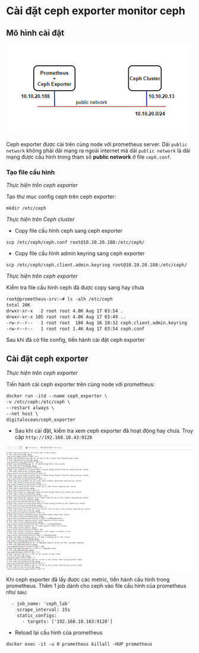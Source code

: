 # Cài đặt ceph exporter monitor ceph

## Mô hình cài đặt

![](../images/ceph.png)

Ceph exporter được cài trên cùng node với prometheus server. Dải `public network` không phải dải mạng ra ngoài internet mà dải `public network` là dải mạng được cấu hình trong tham số **public network** ở file `ceph.conf`.

### Tạo file cấu hình

*Thực hiện trên ceph exporter*

Tạo thư mục config ceph trên ceph exporter:

```
mkdir /etc/ceph
```

*Thực hiện trên Ceph cluster*

- Copy file cấu hình ceph sang ceph exporter

```
scp /etc/ceph/ceph.conf root@10.10.20.188:/etc/ceph/
```

- Copy file cấu hình admin keyring sang ceph exporter

```
scp /etc/ceph/ceph.client.admin.keyring root@10.10.20.188:/etc/ceph/
```

*Thực hiện trên ceph exporter*

Kiểm tra file cấu hình ceph đã được copy sang hay chưa

```
root@prometheus-srv:~# ls -alh /etc/ceph
total 20K
drwxr-xr-x   2 root root 4.0K Aug 17 03:54 .
drwxr-xr-x 105 root root 4.0K Aug 17 03:49 ..
-rw-r--r--   1 root root  186 Aug 16 10:32 ceph.client.admin.keyring
-rw-r--r--   1 root root 1.4K Aug 17 03:54 ceph.conf
```

Sau khi đã có file config, tiến hành cài đặt ceph exporter

## Cài đặt ceph exporter

*Thực hiện trên ceph exporter*

Tiến hành cài ceph exporter trên cùng node với prometheus:

```
docker run -itd --name ceph_exporter \
-v /etc/ceph:/etc/ceph \
--restart always \
--net host \
digitalocean/ceph_exporter
```
- Sau khi cài đặt, kiểm tra xem ceph exporter đã hoạt động hay chưa. Truy cập `http://192.168.10.43:9128`

![](../images/ceph1.png)

Khi ceph exporter đã lấy được các metric, tiến hành cấu hình trong prometheus. Thêm 1 job dành cho ceph vào file cấu hình của prometheus như sau: 

```
  - job_name: 'ceph_lab'
    scrape_interval: 15s
    static_configs:
      - targets: ['192.168.10.163:9128']
```

- Reload lại cấu hình của prometheus

```
docker exec -it -u 0 prometheus killall -HUP prometheus
```